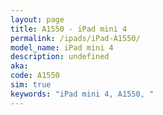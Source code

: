 ```yaml
---
layout: page
title: A1550 - iPad mini 4
permalink: /ipads/iPad-A1550/
model_name: iPad mini 4
description: undefined
aka: 
code: A1550
sim: true
keywords: "iPad mini 4, A1550, "
---
```

